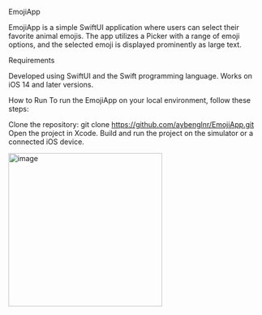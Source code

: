 EmojiApp

EmojiApp is a simple SwiftUI application where users can select their favorite animal emojis. The app utilizes a Picker with a range of emoji options, and the selected emoji is displayed prominently as large text. 

Requirements

Developed using SwiftUI and the Swift programming language.
Works on iOS 14 and later versions.

How to Run
To run the EmojiApp on your local environment, follow these steps:

Clone the repository: git clone https://github.com/aybenglnr/EmojiApp.git
Open the project in Xcode.
Build and run the project on the simulator or a connected iOS device.




<img width="303" alt="image" src="https://github.com/AybenGulnar/IOSDevPath/assets/81864224/4dbaaeac-894e-4ca0-8bd4-5eee403dcec1">
